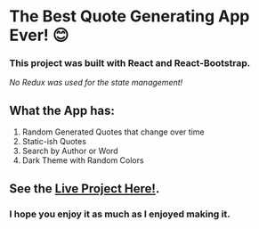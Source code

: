 # The Best Quote Generating App Ever! :blush:

### This project was built with React and React-Bootstrap.

_No Redux was used for the state management!_

## What the App has:

1. Random Generated Quotes that change over time
1. Static-ish Quotes
1. Search by Author or Word
1. Dark Theme with Random Colors

## See the [Live Project Here!](https://quotes-gen-moa.netlify.app/).

### I hope you enjoy it as much as I enjoyed making it.
